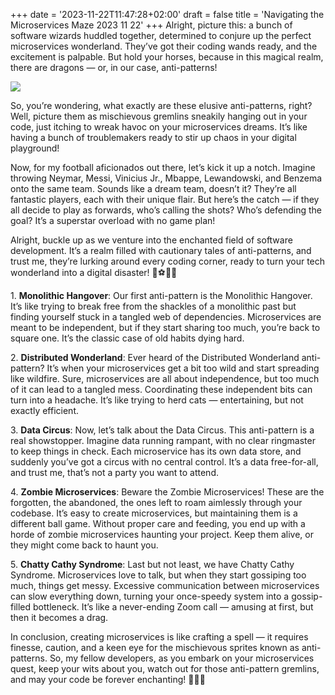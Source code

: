 +++
date = '2023-11-22T11:47:28+02:00'
draft = false
title = 'Navigating the Microservices Maze 2023 11 22'
+++
Alright, picture this: a bunch of software wizards huddled together, determined to conjure up the perfect microservices wonderland. They’ve got their coding wands ready, and the excitement is palpable. But hold your horses, because in this magical realm, there are dragons — or, in our case, anti-patterns!

![](https://miro.medium.com/v2/resize:fit:640/1*J2JDRn0yJdXZqFlUPlKqqQ.jpeg)

So, you’re wondering, what exactly are these elusive anti-patterns, right? Well, picture them as mischievous gremlins sneakily hanging out in your code, just itching to wreak havoc on your microservices dreams. It’s like having a bunch of troublemakers ready to stir up chaos in your digital playground!

Now, for my football aficionados out there, let’s kick it up a notch. Imagine throwing Neymar, Messi, Vinicius Jr., Mbappe, Lewandowski, and Benzema onto the same team. Sounds like a dream team, doesn’t it? They’re all fantastic players, each with their unique flair. But here’s the catch — if they all decide to play as forwards, who’s calling the shots? Who’s defending the goal? It’s a superstar overload with no game plan!

Alright, buckle up as we venture into the enchanted field of software development. It’s a realm filled with cautionary tales of anti-patterns, and trust me, they’re lurking around every coding corner, ready to turn your tech wonderland into a digital disaster! 🚀⚽🧙‍♂️

1. **Monolithic Hangover**: Our first anti-pattern is the Monolithic Hangover. It’s like trying to break free from the shackles of a monolithic past but finding yourself stuck in a tangled web of dependencies. Microservices are meant to be independent, but if they start sharing too much, you’re back to square one. It’s the classic case of old habits dying hard.

2. **Distributed Wonderland**: Ever heard of the Distributed Wonderland anti-pattern? It’s when your microservices get a bit too wild and start spreading like wildfire. Sure, microservices are all about independence, but too much of it can lead to a tangled mess. Coordinating these independent bits can turn into a headache. It’s like trying to herd cats — entertaining, but not exactly efficient.

3. **Data Circus**: Now, let’s talk about the Data Circus. This anti-pattern is a real showstopper. Imagine data running rampant, with no clear ringmaster to keep things in check. Each microservice has its own data store, and suddenly you’ve got a circus with no central control. It’s a data free-for-all, and trust me, that’s not a party you want to attend.

4. **Zombie Microservices**: Beware the Zombie Microservices! These are the forgotten, the abandoned, the ones left to roam aimlessly through your codebase. It’s easy to create microservices, but maintaining them is a different ball game. Without proper care and feeding, you end up with a horde of zombie microservices haunting your project. Keep them alive, or they might come back to haunt you.

5. **Chatty Cathy Syndrome**: Last but not least, we have Chatty Cathy Syndrome. Microservices love to talk, but when they start gossiping too much, things get messy. Excessive communication between microservices can slow everything down, turning your once-speedy system into a gossip-filled bottleneck. It’s like a never-ending Zoom call — amusing at first, but then it becomes a drag.

In conclusion, creating microservices is like crafting a spell — it requires finesse, caution, and a keen eye for the mischievous sprites known as anti-patterns. So, my fellow developers, as you embark on your microservices quest, keep your wits about you, watch out for those anti-pattern gremlins, and may your code be forever enchanting! 🧙‍♂️✨